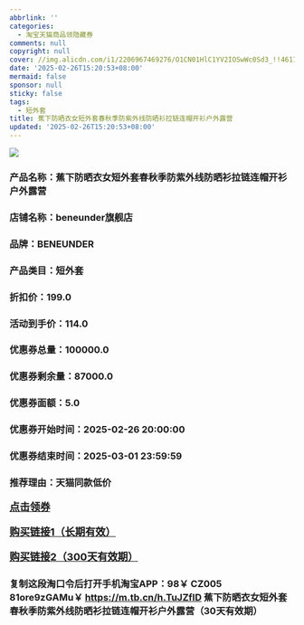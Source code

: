 ```yaml
---
abbrlink: ''
categories:
  - 淘宝天猫商品领隐藏券
comments: null
copyright: null
cover: //img.alicdn.com/i1/2206967469276/O1CN01HlC1YV2IOSwWc0Sd3_!!4611686018427385052-0-item_pic.jpg
date: '2025-02-26T15:20:53+08:00'
mermaid: false
sponsor: null
sticky: false
tags:
  - 短外套
title: 蕉下防晒衣女短外套春秋季防紫外线防晒衫拉链连帽开衫户外露营
updated: '2025-02-26T15:20:53+08:00'
--- 
```


![](//img.alicdn.com/i1/2206967469276/O1CN01HlC1YV2IOSwWc0Sd3_!!4611686018427385052-0-item_pic.jpg)

### 产品名称：蕉下防晒衣女短外套春秋季防紫外线防晒衫拉链连帽开衫户外露营
### 店铺名称：beneunder旗舰店
### 品牌：BENEUNDER
### 产品类目：短外套
### 折扣价：199.0
### 活动到手价：114.0
### 优惠券总量：100000.0
### 优惠券剩余量：87000.0
### 优惠券面额：5.0
### 优惠券开始时间：2025-02-26 20:00:00	
### 优惠券结束时间：2025-03-01 23:59:59	
### 推荐理由：天猫同款低价

<p style="font-size: 18px; font-weight: bold;">
  <a href="https://uland.taobao.com/coupon/edetail?e=fSI%2BBaTg7z%2BlhHvvyUNXZfh8CuWt5YH5OVuOuRD5gLJMmdsrkidbOWBzzpT26idJY00SpeJhz54W9HkawSJ70F4466ve0MaP4G6KfLk9ZlVluuFxGbJSAPvlRoCIypJFRSHvQe2jOLZ9pbNCYX0I%2BPP%2BWUTgK%2F%2B0I%2BtaUgbudUxA%2B536asYsLWVfKa%2BhVnNDuWcBKrH5wusSEmtL%2BV9jiJjB6TX2HR3QQ5WKStDdyeTLAJho1Tgm24y1rRo98IyIzxHHRjXbSzC3GXpSbfs48hU3A1muPh%2B8X8BjrB6ayLB2XMg%2F4%2Bl5%2FS431dEblUjJ2wsifBCteGeyHVvYwF84GiUzVkkdwsIm&traceId=21665f9817407225954674899d132c&union_lens=lensId%3AOPT%401740722610%400bf8ca63_0d67_1954b2721ee_32fa%4001%40eyJmbG9vcklkIjo3MzM1NH0ie" target="_blank">点击领券</a>
</p>
<p style="font-size: 18px; font-weight: bold;">
  <a href="https://s.click.taobao.com/t?e=m%3D2%26s%3DbMEL4bwPQhBw4vFB6t2Z2ueEDrYVVa64K7Vc7tFgwiHjf2vlNIV67kyLuerTQxoGtTN3K9waqqj3ID%2FV1RqsF4wnCJeELi4I%2FIEn%2BS1IjHAB0ghlTd7WlZVm%2FOAUUFw71qrpxiwMoCNxc1AtbZGVS3qPZQs%2BS5RAA%2FJJkVHn5XnNEPXytV9ALoS4zvCRUrquKVOig5Fjbt5cxQKPQY5XpwCbGHvMnZ2BCUTTcVUHg49txmManJABEXZyJP%2FXNoSOzAk45W6lg%2FePgysBSxHfUOXVLEPDWL24%2FufIeaShmLvWGPPZ03CRxFyjiJhVKYfGQZ5Sk%2B%2BV5fXGDmntuH4VtA%3D%3D" target="_blank">购买链接1（长期有效）</a>
</p>
<p style="font-size: 18px; font-weight: bold;">
  <a href="https://s.click.taobao.com/8pjLRYs" target="_blank">购买链接2（300天有效期）</a>
</p>

### 复制这段淘口令后打开手机淘宝APP：98￥ CZ005 81ore9zGAMu￥ https://m.tb.cn/h.TuJZfID  蕉下防晒衣女短外套春秋季防紫外线防晒衫拉链连帽开衫户外露营（30天有效期）
